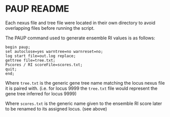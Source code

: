 # PAUP README


Each nexus file and tree file were located in their own directory to avoid overlapping files before running the script.

The PAUP command used to generate ensemble RI values is as follows:

```
begin paup; 
set autoclose=yes warntree=no warnreset=no; 
log start file=out.log replace; 
gettree file=tree.txt; 
Pscores / RI scoreFile=scores.txt; 
quit; 
end;
```

Where `tree.txt` is the generic gene tree name matching the locus nexus file it is paired with. (i.e. for locus 9999 the `tree.txt` file would represent the gene tree inferred for locus 9999)

Where `scores.txt` is the generic name given to the ensemble RI score later to be renamed to its assigned locus. (see above)


